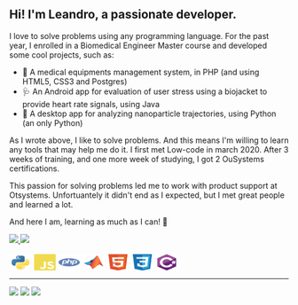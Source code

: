 ## Hi! I'm Leandro, a passionate developer.

I love to solve problems using any programming language. For the past year, I enrolled in a Biomedical Engineer Master course and developed some cool projects, such as:

* 🏥 A medical equipments management system, in PHP (and using HTML5, CSS3 and Postgres)
* 🩺 An Android app for evaluation of user stress using a biojacket to provide heart rate signals, using Java
* 🔬 A desktop app for analyzing nanoparticle trajectories, using Python (an only Python)

As I wrote above, I like to solve problems. And this means I'm willing to learn any tools that may help me do it. I first met Low-code in march 2020. After 3 weeks of training, and one more week of studying, I got 2 OuSystems certifications.

This passion for solving problems led me to work with product support at Otsystems. Unfortuantely it didn't end as I expected, but I met great people and learned a lot.

And here I am, learning as much as I can! 💪

<div>
  <a href="https://github.com/lassisg">
    <img height="180em" src="https://github-readme-stats.vercel.app/api?username=lassisg&show_icons=true&theme=blueberry&include_all_commits=true&count_private=true" />
    <img height="180em" src="https://github-readme-stats.vercel.app/api/top-langs/?username=lassisg&layout=compact&langs_count=10&theme=blueberry" />
  </a>
</div>
<div style="display: inline_block"><br>
  <img align="center" alt="Language-Python" height="30" width="40" src="https://raw.githubusercontent.com/devicons/devicon/master/icons/python/python-original.svg">
  <img align="center" alt="Language-JS" height="30" width="40" src="https://raw.githubusercontent.com/devicons/devicon/master/icons/javascript/javascript-plain.svg">
  <img align="center" alt="Language-PHP" height="30" width="40" src="https://raw.githubusercontent.com/devicons/devicon/master/icons/php/php-plain.svg" />
  <img align="center" alt="Language-Matlab" height="30" width="40" src="https://raw.githubusercontent.com/devicons/devicon/master/icons/matlab/matlab-original.svg">
  <img align="center" alt="Language-HTML" height="30" width="40" src="https://raw.githubusercontent.com/devicons/devicon/master/icons/html5/html5-original.svg">
  <img align="center" alt="Language-CSS" height="30" width="40" src="https://raw.githubusercontent.com/devicons/devicon/master/icons/css3/css3-original.svg">
  <img align="center" alt="Language-CSHARP" height="30" width="40" src="https://raw.githubusercontent.com/devicons/devicon/master/icons/csharp/csharp-original.svg">
  <!--
  <img align="center" alt="Language-DOTNET" height="30" width="40" src="https://raw.githubusercontent.com/devicons/devicon/master/icons/dot-net/dot-net-original.svg">
  <img align="center" alt="Language-DOTNETCORE" height="30" width="40" src="https://raw.githubusercontent.com/devicons/devicon/master/icons/dotnetcore/dotnetcore-original.svg">
  -->
</div>

---

<div> 
  <a href = "mailto:leandro@bigiogabriel.com" target="_blank"><img src="https://img.shields.io/badge/-Mail-%23333?style=for-the-badge&logo=gmail&logoColor=white"></a>
  <a href = "https://www.linkedin.com/in/leandro-assis-gabriel/" target="_blank"><img src="https://img.shields.io/badge/-LinkedIn-%230077B5?style=for-the-badge&logo=linkedin&logoColor=white"></a>
  <a href = "https://www.outsystems.com/profile/ililaskrzq/" target="_blank"><img src="https://img.shields.io/badge/-Outsystems-D14836?style=for-the-badge&logo=outsystems&logoColor=white" target="_blank"></a>
 
</div>

<!--
- 🔭 I’m currently working on MPTHub
- 🌱 I’m currently learning/reviewing Javascript, Node, Python and OtuSystems (Low-code)
- 👯 I’m looking to collaborate on Open-source projects
- 🤔 I’m looking for help with app development tips for 
- 📫 How to reach me: [LinkedIn] | [Outsystems]
- 😄 Pronouns: he/his
- ⚡ Fun fact: I'm an ultra marathon runner! I ran a 65 km race in 2017.
 
  ![Snake animation](https://github.com/rafaballerini/rafaballerini/blob/output/github-contribution-grid-snake.svg)

[LinkedIn]: https://www.linkedin.com/in/leandro-assis-gabriel/ "LinkedIn profile"
[OutSystems]: https://www.outsystems.com/profile/ililaskrzq/ "Outsystems profile"

**lassisg/lassisg** is a ✨ _special_ ✨ repository because its `README.md` (this file) appears on your GitHub profile.

Here are some ideas to get you started:

- 🔭 I’m currently working on MPTHub
- 🌱 I’m currently learning/reviewing Javascript, Node, Python and OtuSystems (Low-code)
- 👯 I’m looking to collaborate on Open-source projects
- 🤔 I’m looking for help with ...
- 💬 Ask me about ...
- 📫 How to reach me: [LinkedIn] | [Outsystems]
- 😄 Pronouns: he/his
- ⚡ Fun fact: I'm an ultra marathon runner! I ran a 65 km race in 2017.

[LinkedIn]: https://www.linkedin.com/in/leandro-assis-gabriel/ "LinkedIn profile"
[OutSystems]: https://www.outsystems.com/profile/ililaskrzq/ "Outsystems profile"
-->

